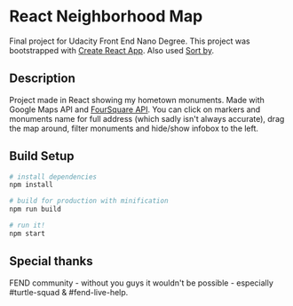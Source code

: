 # React Neighborhood Map

Final project for Udacity Front End Nano Degree.
This project was bootstrapped with [Create React App](https://github.com/facebookincubator/create-react-app).
Also used [Sort by](https://www.npmjs.com/package/sort-by).

## Description

Project made in React showing my hometown monuments. Made with Google Maps API and [FourSquare API](https://foursquare.com/). You can click on markers and monuments name for full address (which sadly isn't always accurate), drag the map around, filter monuments and hide/show infobox to the left.

## Build Setup

``` bash
# install dependencies
npm install

# build for production with minification
npm run build

# run it!
npm start
```

## Special thanks

FEND community - without you guys it wouldn't be possible - especially #turtle-squad & #fend-live-help.
